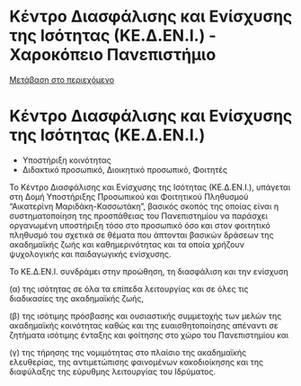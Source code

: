 Κέντρο Διασφάλισης και Ενίσχυσης της Ισότητας (ΚΕ.Δ.ΕΝ.Ι.) - Χαροκόπειο Πανεπιστήμιο
=============== 

[Μετάβαση στο περιεχόμενο](https://www.hua.gr/portal/%CE%BA%CE%B5%CE%B4%CE%B5%CE%BD%CE%B9/#content "Μετάβαση στο περιεχόμενο")

Κέντρο Διασφάλισης και Ενίσχυσης της Ισότητας (ΚΕ.Δ.ΕΝ.Ι.)
==========================================================

*   Υποστήριξη κοινότητας
*   Διδακτικό προσωπικό, Διοικητικό προσωπικό, Φοιτητές

Το Κέντρο Διασφάλισης και Ενίσχυσης της Ισότητας (ΚΕ.Δ.ΕΝ.Ι.), υπάγεται στη Δομή Υποστήριξης Προσωπικού και Φοιτητικού Πληθυσμού “Αικατερίνη Μαριδάκη-Κασσωτάκη”, βασικός σκοπός της οποίας είναι η συστηματοποίηση της προσπάθειας του Πανεπιστημίου να παράσχει οργανωμένη υποστήριξη τόσο στο προσωπικό όσο και στον φοιτητικό πληθυσμό του σχετικά σε θέματα που άπτονται βασικών δράσεων της ακαδημαϊκής ζωής και καθημερινότητας και τα οποία χρήζουν ψυχολογικής και παιδαγωγικής ενίσχυσης.

Το ΚΕ.Δ.ΕΝ.Ι. συνδράμει στην προώθηση, τη διασφάλιση και την ενίσχυση

(α) της ισότητας σε όλα τα επίπεδα λειτουργίας και σε όλες τις διαδικασίες της ακαδημαϊκής ζωής,

(β) της ισότιμης πρόσβασης και ουσιαστικής συμμετοχής των μελών της ακαδημαϊκής κοινότητας καθώς και της ευαισθητοποίησης απέναντι σε ζητήματα ισότιμης ένταξης και φοίτησης στο χώρο του Πανεπιστημίου και

(γ) της τήρησης της νομιμότητας στο πλαίσιο της ακαδημαϊκής ελευθερίας, της αντιμετώπισης φαινομένων κακοδιοίκησης και της διαφύλαξης της εύρυθμης λειτουργίας του Ιδρύματος.
